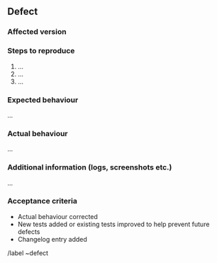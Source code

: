 ## Defect

<!-- A template to be used for reporting bugs/defects/problems -->

### Affected version

<!-- Name the affected version, i.e. "Release x.y.z" or "Revision <HASH>" -->

### Steps to reproduce

<!-- How can the incorrect behaviour be reproduced? -->

1. ...
2. ...
3. ...

### Expected behaviour

<!-- What would be the correct/expected behaviour? -->

...

### Actual behaviour

<!-- What behaviour can actually be observed instead of the correct behaviour? -->

...

### Additional information (logs, screenshots etc.)

<!-- Other data that can help with fixing the defect, e.g. logs, screenshots etc. -->

...

### Acceptance criteria

<!-- Important criteria for the issue to be considered resolved -->

* Actual behaviour corrected
* New tests added or existing tests improved to help prevent future defects
* Changelog entry added

/label ~defect
